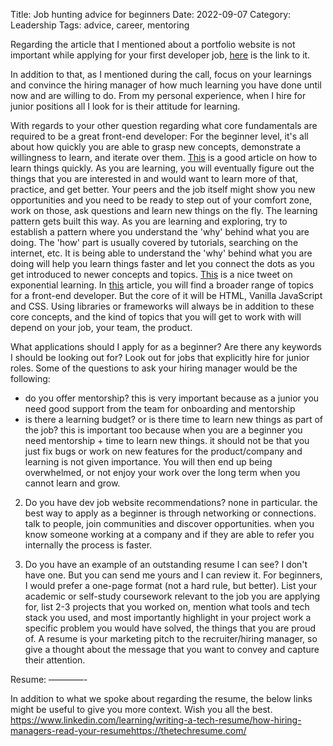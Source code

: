 Title: Job hunting advice for beginners
Date: 2022-09-07
Category: Leadership
Tags: advice, career, mentoring

Regarding the article that I mentioned about a portfolio website is not important while applying for your first developer job, [here](https://profy.dev/article/portfolio-websites-survey) is the link to it.

In addition to that, as I mentioned during the call, focus on your learnings and convince the hiring manager of how much learning you have done until now and are willing to do. From my personal experience, when I hire for junior positions all I look for is their attitude for learning.

With regards to your other question regarding what core fundamentals are required to be a great front-end developer:
For the beginner level, it's all about how quickly you are able to grasp new concepts, demonstrate a willingness to learn, and iterate over them. [This](https://www.joshwcomeau.com/blog/how-to-learn-stuff-quickly/) is a good article on how to learn things quickly.
As you are learning, you will eventually figure out the things that you are interested in and would want to learn more of that, practice, and get better.
Your peers and the job itself might show you new opportunities and you need to be ready to step out of your comfort zone, work on those, ask questions and learn new things on the fly. The learning pattern gets built this way.
As you are learning and exploring, try to establish a pattern where you understand the 'why' behind what you are doing. The 'how' part is usually covered by tutorials, searching on the internet, etc. It is being able to understand the 'why' behind what you are doing will help you learn things faster and let you connect the dots as you get introduced to newer concepts and topics. [This](https://twitter.com/chrishlad/status/1424704009424752646) is a nice tweet on exponential learning.
In [this](https://roadmap.sh/frontend) article, you will find a broader range of topics for a front-end developer. But the core of it will be HTML, Vanilla JavaScript and CSS. Using libraries or frameworks will always be in addition to these core concepts, and the kind of topics that you will get to work with will depend on your job, your team, the product. 

What applications should I apply for as a beginner? Are there any keywords I should be looking out for?
Look out for jobs that explicitly hire for junior roles. Some of the questions to ask your hiring manager would be the following:
- do you offer mentorship? this is very important because as a junior you need good support from the team for onboarding and mentorship
- is there a learning budget? or is there time to learn new things as part of the job? this is important too because when you are a beginner you need mentorship + time to learn new things. it should not be that you just fix bugs or work on new features for the product/company and learning is not given importance. You will then end up being overwhelmed, or not enjoy your work over the long term when you cannot learn and grow.   

2) Do you have dev job website recommendations?
none in particular. the best way to apply as a beginner is through networking or connections. talk to people, join communities and discover opportunities. when you know someone working at a company and if they are able to refer you internally the process is faster.

3) Do you have an example of an outstanding resume I can see?
I don't have one. But you can send me yours and I can review it. For beginners, I would prefer a one-page format (not a hard rule, but better). List your academic or self-study coursework relevant to the job you are applying for, list 2-3 projects that you worked on, mention what tools and tech stack you used, and most importantly highlight in your project work a specific problem you would have solved, the things that you are proud of.
A resume is your marketing pitch to the recruiter/hiring manager, so give a thought about the message that you want to convey and capture their attention.

Resume:
————-

In addition to what we spoke about regarding the resume, the below links might be useful to give you more context. Wish you all the best.
https://www.linkedin.com/learning/writing-a-tech-resume/how-hiring-managers-read-your-resumehttps://thetechresume.com/